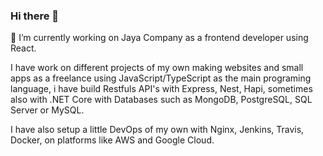 ### Hi there 👋

🔭 I’m currently working on Jaya Company as a frontend developer using React.

I have work on different projects of my own making websites and small apps as a freelance using JavaScript/TypeScript as the main programing language, i have build Restfuls API's with Express, Nest, Hapi, sometimes also with .NET Core with Databases such as MongoDB, PostgreSQL, SQL Server or MySQL. 

I have also setup a little DevOps of my own with Nginx, Jenkins, Travis, Docker, on platforms like AWS and Google Cloud.

<!--
**pedro412/pedro412** is a ✨ _special_ ✨ repository because its `README.md` (this file) appears on your GitHub profile.

Here are some ideas to get you started:

- 🔭 I’m currently working on ...
- 🌱 I’m currently learning ...
- 👯 I’m looking to collaborate on ...
- 🤔 I’m looking for help with ...
- 💬 Ask me about ...
- 📫 How to reach me: ...
- 😄 Pronouns: ...
- ⚡ Fun fact: ...
-->
